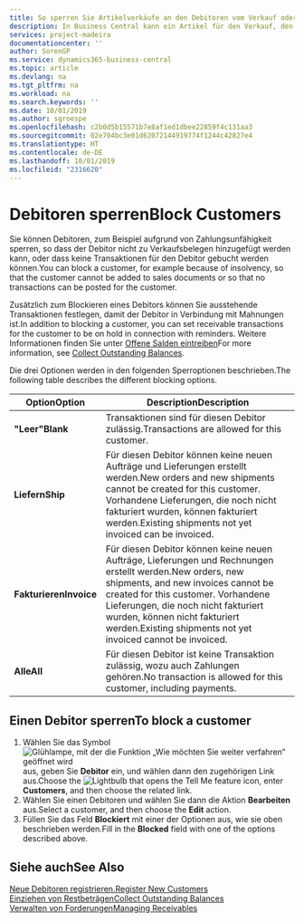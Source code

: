 ```yaml
---
title: So sperren Sie Artikelverkäufe an den Debitoren vom Verkauf oder Einkauf
description: In Business Central kann ein Artikel für den Verkauf, den Einkauf oder alle Zwecke gesperrt werden.
services: project-madeira
documentationcenter: ''
author: SorenGP
ms.service: dynamics365-business-central
ms.topic: article
ms.devlang: na
ms.tgt_pltfrm: na
ms.workload: na
ms.search.keywords: ''
ms.date: 10/01/2019
ms.author: sgroespe
ms.openlocfilehash: c2b0d5b15571b7e8af1ed1dbee22859f4c131aa3
ms.sourcegitcommit: 02e704bc3e01d62072144919774f1244c42827e4
ms.translationtype: HT
ms.contentlocale: de-DE
ms.lasthandoff: 10/01/2019
ms.locfileid: "2316620"
---
```

# <a name="block-customers"></a><span data-ttu-id="63add-103">Debitoren sperren</span><span class="sxs-lookup"><span data-stu-id="63add-103">Block Customers</span></span>
<span data-ttu-id="63add-104">Sie können Debitoren, zum Beispiel aufgrund von Zahlungsunfähigkeit sperren, so dass der Debitor nicht zu Verkaufsbelegen hinzugefügt werden kann, oder dass keine Transaktionen für den Debitor gebucht werden können.</span><span class="sxs-lookup"><span data-stu-id="63add-104">You can block a customer, for example because of insolvency, so that the customer cannot be added to sales documents or so that no transactions can be posted for the customer.</span></span>

<span data-ttu-id="63add-105">Zusätzlich zum Blockieren eines Debitors können Sie ausstehende Transaktionen festlegen, damit der Debitor in Verbindung mit Mahnungen ist.</span><span class="sxs-lookup"><span data-stu-id="63add-105">In addition to blocking a customer, you can set receivable transactions for the customer to be on hold in connection with reminders.</span></span> <span data-ttu-id="63add-106">Weitere Informationen finden Sie unter [Offene Salden eintreiben](receivables-collect-outstanding-balances.md)</span><span class="sxs-lookup"><span data-stu-id="63add-106">For more information, see [Collect Outstanding Balances](receivables-collect-outstanding-balances.md).</span></span>   

<span data-ttu-id="63add-107">Die drei Optionen werden in den folgenden Sperroptionen beschrieben.</span><span class="sxs-lookup"><span data-stu-id="63add-107">The following table describes the different blocking options.</span></span>  

|<span data-ttu-id="63add-108">Option</span><span class="sxs-lookup"><span data-stu-id="63add-108">Option</span></span>|<span data-ttu-id="63add-109">Description</span><span class="sxs-lookup"><span data-stu-id="63add-109">Description</span></span>|  
|--------------------|------------|  
|<span data-ttu-id="63add-110">**"Leer"**</span><span class="sxs-lookup"><span data-stu-id="63add-110">**Blank**</span></span>|<span data-ttu-id="63add-111">Transaktionen sind für diesen Debitor zulässig.</span><span class="sxs-lookup"><span data-stu-id="63add-111">Transactions are allowed for this customer.</span></span>|
|<span data-ttu-id="63add-112">**Liefern**</span><span class="sxs-lookup"><span data-stu-id="63add-112">**Ship**</span></span>|<span data-ttu-id="63add-113">Für diesen Debitor können keine neuen Aufträge und Lieferungen erstellt werden.</span><span class="sxs-lookup"><span data-stu-id="63add-113">New orders and new shipments cannot be created for this customer.</span></span> <span data-ttu-id="63add-114">Vorhandene Lieferungen, die noch nicht fakturiert wurden, können fakturiert werden.</span><span class="sxs-lookup"><span data-stu-id="63add-114">Existing shipments not yet invoiced can be invoiced.</span></span>|  
|<span data-ttu-id="63add-115">**Fakturieren**</span><span class="sxs-lookup"><span data-stu-id="63add-115">**Invoice**</span></span>|<span data-ttu-id="63add-116">Für diesen Debitor können keine neuen Aufträge, Lieferungen und Rechnungen erstellt werden.</span><span class="sxs-lookup"><span data-stu-id="63add-116">New orders, new shipments, and new invoices cannot be created for this customer.</span></span> <span data-ttu-id="63add-117">Vorhandene Lieferungen, die noch nicht fakturiert wurden, können nicht fakturiert werden.</span><span class="sxs-lookup"><span data-stu-id="63add-117">Existing shipments not yet invoiced cannot be invoiced.</span></span>|  
|<span data-ttu-id="63add-118">**Alle**</span><span class="sxs-lookup"><span data-stu-id="63add-118">**All**</span></span>|<span data-ttu-id="63add-119">Für diesen Debitor ist keine Transaktion zulässig, wozu auch Zahlungen gehören.</span><span class="sxs-lookup"><span data-stu-id="63add-119">No transaction is allowed for this customer, including payments.</span></span>|  

## <a name="to-block-a-customer"></a><span data-ttu-id="63add-120">Einen Debitor sperren</span><span class="sxs-lookup"><span data-stu-id="63add-120">To block a customer</span></span>  
1. <span data-ttu-id="63add-121">Wählen Sie das Symbol ![Glühlampe, mit der die Funktion „Wie möchten Sie weiter verfahren“ geöffnet wird](media/ui-search/search_small.png "Wie möchten Sie weiter verfahren?") aus, geben Sie **Debitor** ein, und wählen dann den zugehörigen Link aus.</span><span class="sxs-lookup"><span data-stu-id="63add-121">Choose the ![Lightbulb that opens the Tell Me feature](media/ui-search/search_small.png "Tell me what you want to do") icon, enter **Customers**, and then choose the related link.</span></span>
2. <span data-ttu-id="63add-122">Wählen Sie einen Debitoren und wählen Sie dann die Aktion **Bearbeiten** aus.</span><span class="sxs-lookup"><span data-stu-id="63add-122">Select a customer, and then choose the **Edit** action.</span></span>
3. <span data-ttu-id="63add-123">Füllen Sie das Feld **Blockiert** mit einer der Optionen aus, wie sie oben beschrieben werden.</span><span class="sxs-lookup"><span data-stu-id="63add-123">Fill in the **Blocked** field with one of the options described above.</span></span>

## <a name="see-also"></a><span data-ttu-id="63add-124">Siehe auch</span><span class="sxs-lookup"><span data-stu-id="63add-124">See Also</span></span>  
[<span data-ttu-id="63add-125">Neue Debitoren registrieren.</span><span class="sxs-lookup"><span data-stu-id="63add-125">Register New Customers</span></span>](sales-how-register-new-customers.md)  
[<span data-ttu-id="63add-126">Einziehen von Restbeträgen</span><span class="sxs-lookup"><span data-stu-id="63add-126">Collect Outstanding Balances</span></span>](receivables-collect-outstanding-balances.md)  
[<span data-ttu-id="63add-127">Verwalten von Forderungen</span><span class="sxs-lookup"><span data-stu-id="63add-127">Managing Receivables</span></span>](receivables-manage-receivables.md)  
